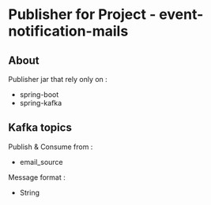 # Publisher for Project - event-notification-mails

## About

Publisher jar that rely only on :

* spring-boot
* spring-kafka

## Kafka topics

Publish & Consume from :

* email_source

Message format :

* String
